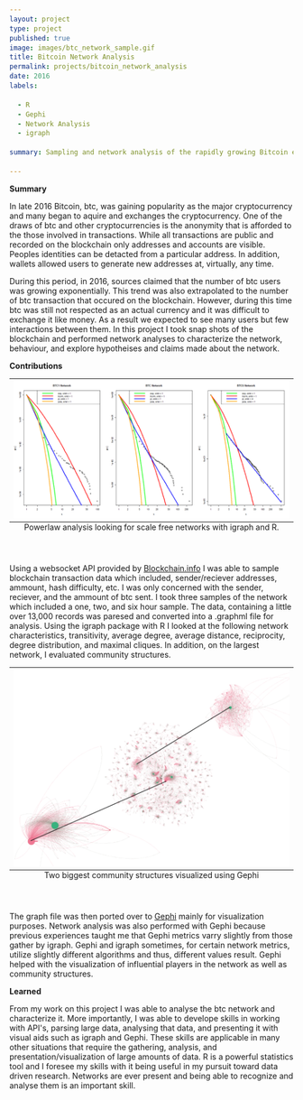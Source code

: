 ```yaml
---
layout: project
type: project
published: true
image: images/btc_network_sample.gif
title: Bitcoin Network Analysis
permalink: projects/bitcoin_network_analysis
date: 2016
labels:
 
  - R
  - Gephi 
  - Network Analysis
  - igraph
  
summary: Sampling and network analysis of the rapidly growing Bitcoin exchange and blockchain network. Cover GIF shows growth of the network over 6 hours

---
```


__Summary__

In late 2016 Bitcoin, btc, was gaining popularity as the major cryptocurrency and many began to aquire and exchanges the cryptocurrency.  One of the draws of btc and other cryptocurrencies is the anonymity that is afforded to the those involved in transactions.  While all transactions are public and recorded on the blockchain only addresses and accounts are visible.  Peoples identities can be detacted from a particular address.  In addition, wallets allowed users to generate new addresses at, virtually, any time.  

During this period, in 2016, sources claimed that the number of btc users was growing exponentially.  This trend was also extrapolated to the number of btc transaction that occured on the blockchain.  However, during this time btc was still not respected as an actual currency and it was difficult to exchange it like money.  As a result we expected to see many users but few interactions between them.  In this project I took snap shots of the blockchain and performed network analyses to characterize the network, behaviour, and explore hypotheises and claims made about the network. 

**Contributions**

<table class="ui fluid large floated left image">
<caption align="bottom">Powerlaw analysis looking for scale free networks with igraph and R.
</caption>
<tr><td><img src="../images/powerlaw_btc.png" /></td></tr>
</table>

<br/>

Using a websocket API provided by [Blockchain.info](https://www.blockchain.com/api) I was able to sample blockchain transaction data which included, sender/reciever addresses, ammount, hash difficulty, etc.  I was only concerned with the sender, reciever, and the ammount of btc sent.  I took three samples of the network which included a one, two, and six hour sample.  The data, containing a little over 13,000 records was paresed and converted into a .graphml file for analysis.  Using the igraph package with R I looked at the following network characteristics, transitivity, average degree, average distance, reciprocity, degree distribution, and maximal cliques.  In addition, on the largest network, I evaluated community structures.

<!--figure>
<div class="ui images">
  <img class="ui image medium right floated round image" src="../images/btc_comms.gif">
  <caption alight="bottom">caption</caption>
  <figcaption>This is the figure caption</figcaption>
</div>
</figure-->

<table class="ui fluid large floated right image">
<caption align="bottom">Two biggest community structures visualized using Gephi
</caption>
<tr><td><img src="../images/linkcomzoom.png" /></td></tr>
</table>
<br/>

The graph file was then ported over to [Gephi](https://gephi.org/) mainly for visualization purposes.  Network analysis was also performed with Gephi because previous experiences taught me that Gephi metrics varry slightly from those gather by igraph.  Gephi and igraph sometimes, for certain network metrics, utilize slightly different algorithms and thus, different values result.  Gephi helped with the visualization of influential players in the network as well as community structures.

__Learned__

From my work on this project I was able to analyse the btc network and characterize it.  More importantly, I was able to develope skills in working with API's, parsing large data, analysing that data, and presenting it with visual aids such as igraph and Gephi.  These skills are applicable in many other situations that require the gathering, analysis, and presentation/visualization of large amounts of data.  R is a powerful statistics tool and I foresee my skills with it being useful in my pursuit toward data driven research.  Networks are ever present and being able to recognize and analyse them is an important skill.  